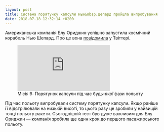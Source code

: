 ```yaml
---
layout: post
title: Система порятунку капсули Нью&nbsp;Шепард пройшла випробування
date: 2018-07-18 12:32:14 +0200
---
```


Американська компанія Блу Ориджин успішно запустила космічний корабель Нью Шепард. Про це вона [повідомила](https://twitter.com/blueorigin/status/1019603442824724480) у Твіттері. 

<figure>
  <div class='embed-container-16-9'>
    <iframe src='https://www.youtube.com/embed/aFY_0vIIzQE' frameborder='0' allowfullscreen>
    </iframe>
  </div>
  <figcaption>Місія 9: Порятунок капсули під час будь-якої фази польоту</figcaption>
</figure>

Під час польоту випробували систему порятунку капсули. Якщо раніше її відстрілювали на низькій висоті, то цього разу це зробили у найвищій точці польоту ракети. Сьогоднішній тест був дуже важливим для Блу Ориджин — компанія зробила ще один крок до першого пасажирського польоту.